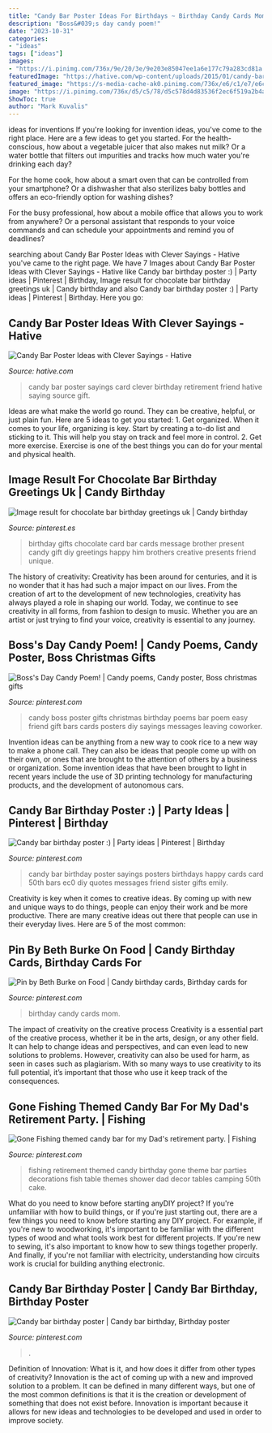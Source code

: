 ```yaml
---
title: "Candy Bar Poster Ideas For Birthdays ~ Birthday Candy Cards Mom"
description: "Boss&#039;s day candy poem!"
date: "2023-10-31"
categories:
- "ideas"
tags: ["ideas"]
images:
- "https://i.pinimg.com/736x/9e/20/3e/9e203e85047ee1a6e177c79a283cd81a.jpg"
featuredImage: "https://hative.com/wp-content/uploads/2015/01/candy-bar-sayings/12-candy-bar-saying-ideas.jpg"
featured_image: "https://s-media-cache-ak0.pinimg.com/736x/e6/c1/e7/e6c1e79057ce76c9cf7ffc8e7b417040.jpg"
image: "https://i.pinimg.com/736x/d5/c5/78/d5c578d4d83536f2ec6f519a2b4a08fa--candy-poems.jpg"
ShowToc: true
author: "Mark Kuvalis"
---
```



ideas for inventions
If you're looking for invention ideas, you've come to the right place. Here are a few ideas to get you started.
For the health-conscious, how about a vegetable juicer that also makes nut milk? Or a water bottle that filters out impurities and tracks how much water you're drinking each day?

For the home cook, how about a smart oven that can be controlled from your smartphone? Or a dishwasher that also sterilizes baby bottles and offers an eco-friendly option for washing dishes?

For the busy professional, how about a mobile office that allows you to work from anywhere? Or a personal assistant that responds to your voice commands and can schedule your appointments and remind you of deadlines?

	

		
searching about Candy Bar Poster Ideas with Clever Sayings - Hative you've came to the right page. We have 7 Images about Candy Bar Poster Ideas with Clever Sayings - Hative like Candy bar birthday poster :) | Party ideas | Pinterest | Birthday, Image result for chocolate bar birthday greetings uk | Candy birthday and also Candy bar birthday poster :) | Party ideas | Pinterest | Birthday. Here you go:
		
    
## Candy Bar Poster Ideas With Clever Sayings - Hative

<img loading=lazy src="https://hative.com/wp-content/uploads/2015/01/candy-bar-sayings/12-candy-bar-saying-ideas.jpg" onerror="this.onerror=null;this.src='https://tse2.mm.bing.net/th?id=OIP.xXtAGYzQS3vZBkdTWtcs0wHaJ4&amp;pid=15.1';" alt="Candy Bar Poster Ideas with Clever Sayings - Hative">

_Source: hative.com_

>candy bar poster sayings card clever birthday retirement friend hative saying source gift. 

	

Ideas are what make the world go round. They can be creative, helpful, or just plain fun. Here are 5 ideas to get you started: 1. Get organized. When it comes to your life, organizing is key. Start by creating a to-do list and sticking to it. This will help you stay on track and feel more in control. 2. Get more exercise. Exercise is one of the best things you can do for your mental and physical health.

    
## Image Result For Chocolate Bar Birthday Greetings Uk | Candy Birthday

<img loading=lazy src="https://i.pinimg.com/736x/a0/aa/81/a0aa81bbbbc78f0966320928872c2123.jpg" onerror="this.onerror=null;this.src='https://tse3.mm.bing.net/th?id=OIP.mNYJSUqDifxzW0DYNEyaVwHaKb&amp;pid=15.1';" alt="Image result for chocolate bar birthday greetings uk | Candy birthday">

_Source: pinterest.es_

>birthday gifts chocolate card bar cards message brother present candy gift diy greetings happy him brothers creative presents friend unique. 

	

The history of creativity:
Creativity has been around for centuries, and it is no wonder that it has had such a major impact on our lives. From the creation of art to the development of new technologies, creativity has always played a role in shaping our world. Today, we continue to see creativity in all forms, from fashion to design to music. Whether you are an artist or just trying to find your voice, creativity is essential to any journey.

    
## Boss&#039;s Day Candy Poem! | Candy Poems, Candy Poster, Boss Christmas Gifts

<img loading=lazy src="https://i.pinimg.com/736x/d5/c5/78/d5c578d4d83536f2ec6f519a2b4a08fa--candy-poems.jpg" onerror="this.onerror=null;this.src='https://tse1.mm.bing.net/th?id=OIP.px55cMfmwepAjIFIUPiYewHaJ3&amp;pid=15.1';" alt="Boss&#039;s Day Candy Poem! | Candy poems, Candy poster, Boss christmas gifts">

_Source: pinterest.com_

>candy boss poster gifts christmas birthday poems bar poem easy friend gift bars cards posters diy sayings messages leaving coworker. 

	

Invention ideas can be anything from a new way to cook rice to a new way to make a phone call. They can also be ideas that people come up with on their own, or ones that are brought to the attention of others by a business or organization. Some invention ideas that have been brought to light in recent years include the use of 3D printing technology for manufacturing products, and the development of autonomous cars.

    
## Candy Bar Birthday Poster :) | Party Ideas | Pinterest | Birthday

<img loading=lazy src="https://s-media-cache-ak0.pinimg.com/736x/e6/c1/e7/e6c1e79057ce76c9cf7ffc8e7b417040.jpg" onerror="this.onerror=null;this.src='https://tse4.mm.bing.net/th?id=OIP.1Z3sTmCvGWYDUcRXGEbK8AHaJ3&amp;pid=15.1';" alt="Candy bar birthday poster :) | Party ideas | Pinterest | Birthday">

_Source: pinterest.com_

>candy bar birthday poster sayings posters birthdays happy cards card 50th bars ec0 diy quotes messages friend sister gifts emily. 

	

Creativity is key when it comes to creative ideas. By coming up with new and unique ways to do things, people can enjoy their work and be more productive. There are many creative ideas out there that people can use in their everyday lives. Here are 5 of the most common: 

    
## Pin By Beth Burke On Food | Candy Birthday Cards, Birthday Cards For

<img loading=lazy src="https://i.pinimg.com/736x/68/25/b9/6825b9ec4db87793813fa1e2add2e8c4---birthday-birthday-gifts.jpg" onerror="this.onerror=null;this.src='https://tse3.mm.bing.net/th?id=OIP.eomc5SujciW6NQP2NdN9hQHaJ4&amp;pid=15.1';" alt="Pin by Beth Burke on Food | Candy birthday cards, Birthday cards for">

_Source: pinterest.com_

>birthday candy cards mom. 

	

The impact of creativity on the creative process
Creativity is a essential part of the creative process, whether it be in the arts, design, or any other field. It can help to change ideas and perspectives, and can even lead to new solutions to problems. However, creativity can also be used for harm, as seen in cases such as plagiarism. With so many ways to use creativity to its full potential, it’s important that those who use it keep track of the consequences.

    
## Gone Fishing Themed Candy Bar For My Dad&#039;s Retirement Party. | Fishing

<img loading=lazy src="https://i.pinimg.com/736x/f7/e2/89/f7e289c30909318e7040e70f27e3070f--retirement-party-ideas-for-men-retirement-parties.jpg" onerror="this.onerror=null;this.src='https://tse2.mm.bing.net/th?id=OIP.wvyEFqQYod7bqmrYh0fmEwHaNK&amp;pid=15.1';" alt="Gone Fishing themed candy bar for my Dad&#039;s retirement party. | Fishing">

_Source: pinterest.com_

>fishing retirement themed candy birthday gone theme bar parties decorations fish table themes shower dad decor tables camping 50th cake. 

	

What do you need to know before starting anyDIY project?
If you're unfamiliar with how to build things, or if you're just starting out, there are a few things you need to know before starting any DIY project. For example, if you're new to woodworking, it's important to be familiar with the different types of wood and what tools work best for different projects. If you're new to sewing, it's also important to know how to sew things together properly. And finally, if you're not familiar with electricity, understanding how circuits work is crucial for building anything electronic.

    
## Candy Bar Birthday Poster | Candy Bar Birthday, Birthday Poster

<img loading=lazy src="https://i.pinimg.com/736x/9e/20/3e/9e203e85047ee1a6e177c79a283cd81a.jpg" onerror="this.onerror=null;this.src='https://tse4.mm.bing.net/th?id=OIP.ClnsEW1OKm23GYUkC34y1wHaJ3&amp;pid=15.1';" alt="Candy bar birthday poster | Candy bar birthday, Birthday poster">

_Source: pinterest.com_

>. 

	

Definition of Innovation: What is it, and how does it differ from other types of creativity?
Innovation is the act of coming up with a new and improved solution to a problem. It can be defined in many different ways, but one of the most common definitions is that it is the creation or development of something that does not exist before. Innovation is important because it allows for new ideas and technologies to be developed and used in order to improve society.


